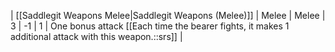 | [[Saddlegit Weapons Melee\|Saddlegit Weapons (Melee)]] | Melee | Melee | 3   | -1  | 1   | One bonus attack [[Each time the bearer fights, it makes 1 additional attack with this weapon.::srs]] | 